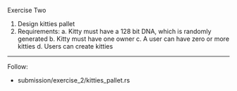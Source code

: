 Exercise Two

1. Design kitties pallet
2. Requirements:
	a. Kitty must have a 128 bit DNA, which is randomly generated
	b. Kitty must have one owner
	c. A user can have zero or more kitties
	d. Users can create kitties
------------------------------------------------------------------------------------------------------

Follow:
- submission/exercise_2/kitties_pallet.rs